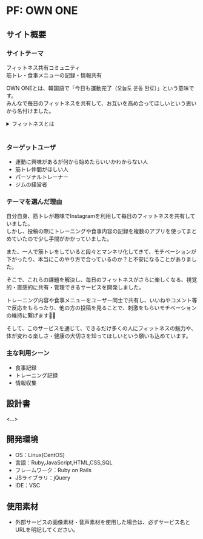 # PF: OWN ONE

## サイト概要
### サイトテーマ

フィットネス共有コミュニティ<br>
筋トレ・食事メニューの記録・情報共有

OWN ONEとは、韓国語で「今日も運動完了（오늘도 운동 완료）」という意味です。<br>
みんなで毎日のフィットネスを共有して、お互いを高め合ってほしいという思いから名付けました。

<details>
<summary>フィットネスとは</summary>
肉体的および健康的観点で「望ましい」と考えられている状態であり、それを目指すための行為・活動。<br>
> フリー百科事典『ウィキペディア（Wikipedia）』より<br><br>
日々の食事に気を付けたり、ヨガやプールなど幅広い運動もフィットネスの一種です。
</details>
<br>

### ターゲットユーザ
- 運動に興味があるが何から始めたらいいかわからない人
- 筋トレ仲間がほしい人
- パーソナルトレーナー
- ジムの経営者

### テーマを選んだ理由

自分自身、筋トレが趣味でInstagramを利用して毎日のフィットネスを共有していました。<br>
しかし、投稿の際にトレーニングや食事内容の記録を複数のアプリを使ってまとめていたので少し手間がかかっていました。

また、一人で筋トレをしていると段々とマンネリ化してきて、モチベーションが下がったり、本当にこのやり方で合っているのか？と不安になることがありました。

そこで、これらの課題を解決し、毎日のフィットネスがさらに楽しくなる、視覚的・直感的に共有・管理できるサービスを開発しました。

トレーニング内容や食事メニューをユーザー同士で共有し、いいねやコメント等で反応をもらったり、他の方の投稿を見ることで、刺激をもらいモチベーションの維持に繋げます🏋🏻

そして、このサービスを通じて、できるだけ多くの人にフィットネスの魅力や、体が変わる楽しさ・健康の大切さを知ってほしいという願いも込めています。

### 主な利用シーン
- 食事記録
- トレーニング記録
- 情報収集

## 設計書
<...>

## 開発環境
- OS：Linux(CentOS)
- 言語：Ruby,JavaScript,HTML,CSS,SQL
- フレームワーク：Ruby on Rails
- JSライブラリ：jQuery
- IDE：VSC

## 使用素材
- 外部サービスの画像素材・音声素材を使用した場合は、必ずサービス名とURLを明記してください。
